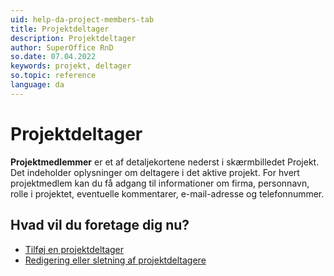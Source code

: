 ```yaml
---
uid: help-da-project-members-tab
title: Projektdeltager
description: Projektdeltager
author: SuperOffice RnD
so.date: 07.04.2022
keywords: projekt, deltager
so.topic: reference
language: da
---
```


# Projektdeltager

**Projektmedlemmer** er et af detaljekortene nederst i skærmbilledet Projekt. Det indeholder oplysninger om deltagere i det aktive projekt. For hvert projektmedlem kan du få adgang til informationer om firma, personnavn, rolle i projektet, eventuelle kommentarer, e-mail-adresse og telefonnummer.

## Hvad vil du foretage dig nu?

* [Tilføj en projektdeltager][1]
* [Redigering eller sletning af projektdeltagere][3]

<!-- Referenced links -->
[1]: ../project-members/add.md
[3]: ../project-members/edit.md

<!-- Referenced images -->
